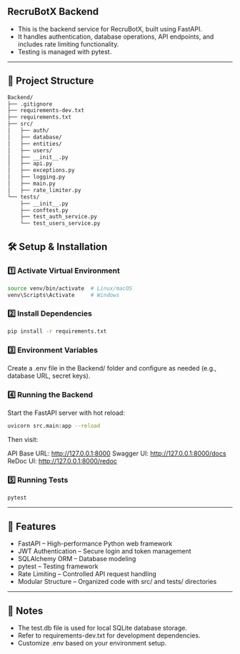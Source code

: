 ## RecruBotX Backend
- This is the backend service for RecruBotX, built using FastAPI.
- It handles authentication, database operations, API endpoints, and includes rate limiting functionality.
- Testing is managed with pytest.

---

## 📂 Project Structure

```bash
Backend/
├── .gitignore
├── requirements-dev.txt
├── requirements.txt
├── src/
│   ├── auth/
│   ├── database/
│   ├── entities/
│   ├── users/
│   ├── __init__.py
│   ├── api.py
│   ├── exceptions.py
│   ├── logging.py
│   ├── main.py
│   ├── rate_limiter.py
└── tests/
    ├── __init__.py
    ├── conftest.py
    ├── test_auth_service.py
    └── test_users_service.py
```

## 🛠️ Setup & Installation
### 1️⃣ Activate Virtual Environment
```bash
source venv/bin/activate  # Linux/macOS
venv\Scripts\Activate     # Windows
```

### 2️⃣ Install Dependencies
```bash
pip install -r requirements.txt
```

### 3️⃣ Environment Variables
Create a .env file in the Backend/ folder and configure as needed (e.g., database URL, secret keys).
### 4️⃣ Running the Backend
Start the FastAPI server with hot reload:
```bash
uvicorn src.main:app --reload
```

Then visit:

API Base URL: http://127.0.0.1:8000
Swagger UI: http://127.0.0.1:8000/docs
ReDoc UI: http://127.0.0.1:8000/redoc

### 5️⃣ Running Tests
```bash
pytest
```

---

## 🚀 Features

- FastAPI – High-performance Python web framework
- JWT Authentication – Secure login and token management
- SQLAlchemy ORM – Database modeling
- pytest – Testing framework
- Rate Limiting – Controlled API request handling
- Modular Structure – Organized code with src/ and tests/ directories

---

## 🧪 Notes

- The test.db file is used for local SQLite database storage.
- Refer to requirements-dev.txt for development dependencies.
- Customize .env based on your environment setup.
